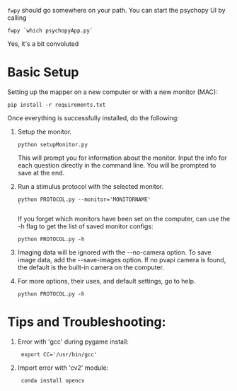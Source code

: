
`fwpy` should go somewhere on your path.  You can start the psychopy UI by calling 

```
fwpy `which psychopyApp.py`

```

Yes, it's a bit convoluted

# Basic Setup
Setting up the mapper on a new computer or with a new monitor (MAC):

```
pip install -r requirements.txt
```

Once everything is successfully installed, do the following:

1.  Setup the monitor.

		
		python setupMonitor.py
		

	This will prompt you for information about the monitor. Input the info for each question directly in the command line.
	You will be prompted to save at the end.

2.  Run a stimulus protocol with the selected monitor.

		
		python PROTOCOL.py --monitor='MONITORNAME'
		`

	If you forget which monitors have been set on the computer, can use the -h flag to get the list of saved monitor configs:

		
		python PROTOCOL.py -h
		

3.  Imaging data will be ignored with the --no-camera option. To save image data, add the --save-images option. If no pvapi camera is found, the default is the built-in camera on the computer.

4.  For more options, their uses, and default settings, go to help.

		
		python PROTOCOL.py -h
		

# Tips and Troubleshooting:

1. Error with 'gcc' during pygame install:

		
		export CC='/usr/bin/gcc' 
		

2. Import error with 'cv2' module:

		
		conda install opencv
		